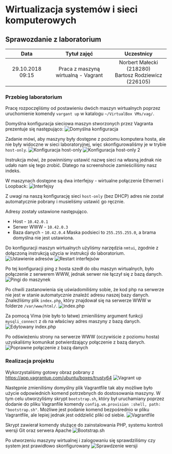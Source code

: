 # Wirtualizacja systemów i sieci komputerowych

## Sprawozdanie z laboratorium

Data | Tytuł zajęć | Uczestnicy
:-: | :-: | :-:
29.10.2018 09:15 | Praca z maszyną wirtualną - Vagrant | Norbert Małecki (218280)<br>Bartosz Rodziewicz (226105)

### Przebieg laboratorium
Pracę rozpoczęliśmy od postawieniu dwóch maszyn wirtualnych poprzez uruchomienie komendy `vargant up` w katalogu `~/VirtualBox VMs/vag/`.

Domyślna konfiguracja sieciowa maszyn stworzonych przez Vagranta prezentuje się następująco:
![Domyślna konfiguracja](screenshots/Screenshot_from_2018-10-29_11-43-54.png)

<div class="page-break">

Zadanie mówi, aby maszyny były dostępne z poziomu komputera hosta, ale nie były widoczne w sieci laboratoryjnej, więc skonfigurowaliśmy je w trybie `host-only`.
![Konfiguracja host-only](screenshots/Screenshot_from_2018-10-29_11-48-31.png)
![Konfiguracja host-only 2](screenshots/Screenshot_from_2018-10-29_11-48-49.png)

Instrukcja mówi, że powinniśmy ustawić nazwę sieci na własną jednak nie udało nam się tego zrobić. Dlatego na screenshocie zamieściliśmy nasz indeks.

<div class="page-break">

W maszynach dostępne są dwa interfejsy - wirtualne połączenie Ethernet i Loopback:
![Interfejsy](screenshots/Screenshot_from_2018-10-29_11-49-49.png)

Z uwagi na naszą konfigurację sieci `host-only` (bez DHCP) adres nie został automatycznie pobrany i musieliśmy ustawić go ręcznie.

Adresy zostały ustawione następująco.
* Host - `10.42.0.1`
* Serwer WWW - `10.42.0.3`
* Baza danych - `10.42.0.4`
Maska podsieci to `255.255.255.0`, a brama domyślna nie jest ustawiona.

Do konfiguracji maszyn wirtualnych użyliśmy narzędzia `nmtui`, zgodnie z dołączoną instrukcją użycia w instrukcji do laboratorium.
![Ustawienie adresów](screenshots/Screenshot_from_2018-10-29_11-52-38.png)
![Restart interfejsów](screenshots/Screenshot_from_2018-10-29_11-53-09.png)

Po tej konfiguracji ping z hosta szedł do obu maszyn wirtualnych, było połączenie z serwerem WWW, jednak serwer nie łączył się z bazą danych.
![Pingi do maszynek](screenshots/Screenshot_from_2018-10-29_11-56-39.png)

<div class="page-break">

Po chwili zastanowienia się uświadomiliśmy sobie, że kod php na serwerze nie jest w stanie automatycznie znaleźć adresu naszej bazy danych. Znaleźliśmy plik `index.php`, który znajdował się na serwerze WWW w folderze `/var/www/html/`.
![index.php](screenshots/Screenshot_from_2018-10-29_12-01-00.png)

Za pomocą Vima (nie było to łatwe) zmieniliśmy argument funkcji `mysqli_connect` z `db` na właściwy adres maszyny z bazą danych.
![Edytowany index.php](screenshots/Screenshot_from_2018-10-29_12-01-32.png)

<div class="page-break">

Po odświeżeniu strony na serwerze WWW (oczywiście z poziomu hosta) uzyskaliśmy komunikat potwierdzający połączenie z bazą danych.
![Poprawne połączenie z bazą danych](screenshots/Screenshot_from_2018-10-29_12-01-44.png)

### Realizacja projektu
Wykorzystaliśmy gotowy obraz pobrany z https://app.vagrantup.com/ubuntu/boxes/trusty64
![Vagrant up](screenshots/vagrant_up.png)

Następnie zmieniliśmy domyślny plik Vagrantfile tak aby możliwe było użycie odpowiednich komend potrzebnych do dostosowania maszyny. W tym celu utworzyliśmy skrypt `bootstrap.sh`, który był uruchamiany poprzez dodanie do pliku Vagranfile komendy `config.vm.provision :shell, path: "bootstrap.sh"`. Możliwe jest podanie komend bezpośrednio w pliku Vagrantfile, ale lepiej jednak jest oddzielić pliki od siebie.
![Vagrantfile](screenshots/vagrantfile.png)

Skrypt zawierał komendy służące do zainstalowania PHP, systemu kontroli wersji Git oraz serwera Apache
![Bootstrap.sh](screenshots/bootstrap.png)

Po utworzeniu maszyny wirtualnej i zalogowaniu się sprawdziliśmy czy system jest prawidłowo skonfigurowany
![Sprawdzenie wersji](screenshots/check_installed.png)
